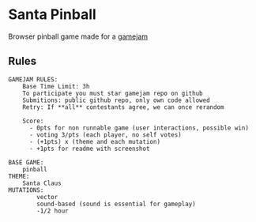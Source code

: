 # Santa Pinball
Browser pinball game made for a [gamejam](https://github.com/pkubiak/gamejam)

## Rules
```
GAMEJAM RULES:
    Base Time Limit: 3h
    To participate you must star gamejam repo on github
    Submitions: public github repo, only own code allowed
    Retry: If **all** contestants agree, we can once rerandom
    
    Score: 
      - 0pts for non runnable game (user interactions, possible win)
      - voting 3/pts (each player, no self votes)
      - (+1pts) x (theme and each mutation)
      - +1pts for readme with screenshot

BASE GAME:
    pinball
THEME:
    Santa Claus
MUTATIONS:
        vector
        sound-based (sound is essential for gameplay)
        -1/2 hour
```
